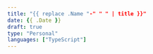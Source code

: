```yaml
---
title: "{{ replace .Name "-" " " | title }}"
date: {{ .Date }}
draft: true
type: "Personal"
languages: ["TypeScript"]
---
```


